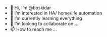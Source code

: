 - 👋 Hi, I’m @boskidar
- 👀 I’m interested in HA/ home/life automation
- 🌱 I’m currently learning everything
- 💞️ I’m looking to collaborate on ...
- 📫 How to reach me ...

<!---
boskidar/boskidar is a ✨ special ✨ repository because its `README.md` (this file) appears on your GitHub profile.
You can click the Preview link to take a look at your changes.
--->

